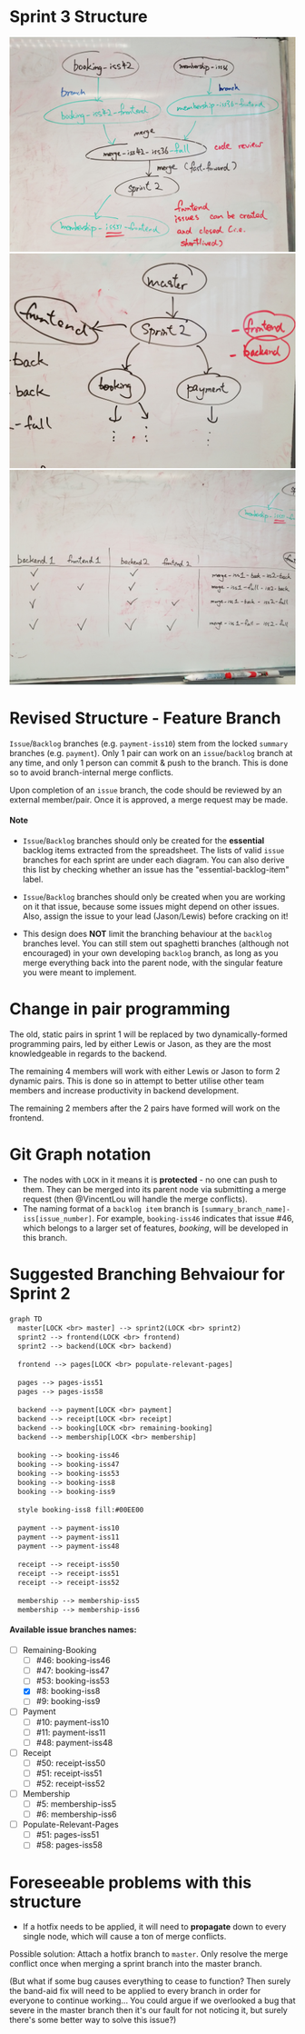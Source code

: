 # Sprint 3 Structure
![20200311_145124](uploads/5f1d55078a303c4a70698a52e183542c/20200311_145124.jpg)
![20200311_145129](uploads/ca2ff133343ff08c3958af19d5eb4b49/20200311_145129.jpg)
![20200311_145135](uploads/b929e8744145ca4b94151b2e5e92d63b/20200311_145135.jpg)

# Revised Structure - Feature Branch
`Issue`/`Backlog` branches (e.g. `payment-iss10`) stem from the locked `summary` branches (e.g. `payment`). Only 1 pair can work on an `issue`/`backlog` branch at any time, and only 1 person can commit & push to the branch. This is done so to avoid branch-internal merge conflicts.

Upon completion of an `issue` branch, the code should be reviewed by an external member/pair. Once it is approved, a merge request may be made.

#### Note
*  `Issue`/`Backlog` branches should only be created for the **essential** backlog items extracted from the spreadsheet. The lists of valid `issue` branches for each sprint are under each diagram. You can also derive this list by checking whether an issue has the "essential-backlog-item" label.

*  `Issue`/`Backlog` branches should only be created when you are working on it that issue, because some issues might depend on other issues. Also, assign the issue to your lead (Jason/Lewis) before cracking on it!

*  This design does **NOT** limit the branching behaviour at the `backlog` branches level. You can still stem out spaghetti branches (although not encouraged) in your own developing `backlog` branch, as long as you merge everything back into the parent node, with the singular feature you were meant to implement.


# Change in pair programming
The old, static pairs in sprint 1 will be replaced by two dynamically-formed programming pairs, led by either Lewis or Jason, as they are the most knowledgeable in regards to the backend. 

The remaining 4 members will work with either Lewis or Jason to form 2 dynamic pairs. This is done so in attempt to better utilise other team members and increase productivity in backend development.

The remaining 2 members after the 2 pairs have formed will work on the frontend.


# Git Graph notation
*  The nodes with `LOCK` in it means it is **protected** - no one can push to them. They can be merged into its parent node via submitting a merge request (then @VincentLou will handle the merge conflicts).
*  The naming format of a `backlog item` branch is `[summary_branch_name]-iss[issue_number]`. For example, `booking-iss46` indicates that issue #46, which belongs to a larger set of features, *booking*, will be developed in this branch.


# Suggested Branching Behvaiour for Sprint 2
```mermaid
graph TD
  master[LOCK <br> master] --> sprint2(LOCK <br> sprint2)
  sprint2 --> frontend(LOCK <br> frontend)
  sprint2 --> backend(LOCK <br> backend)

  frontend --> pages[LOCK <br> populate-relevant-pages]

  pages --> pages-iss51
  pages --> pages-iss58

  backend --> payment[LOCK <br> payment]
  backend --> receipt[LOCK <br> receipt]
  backend --> booking[LOCK <br> remaining-booking]
  backend --> membership[LOCK <br> membership]

  booking --> booking-iss46
  booking --> booking-iss47
  booking --> booking-iss53
  booking --> booking-iss8
  booking --> booking-iss9

  style booking-iss8 fill:#00EE00

  payment --> payment-iss10
  payment --> payment-iss11
  payment --> payment-iss48
  
  receipt --> receipt-iss50
  receipt --> receipt-iss51
  receipt --> receipt-iss52
  
  membership --> membership-iss5
  membership --> membership-iss6
```

#### Available issue branches names:
- [ ] Remaining-Booking
  - [ ] #46: booking-iss46
  - [ ] #47: booking-iss47
  - [ ] #53: booking-iss53
  - [x] #8: booking-iss8
  - [ ] #9: booking-iss9

- [ ] Payment
    - [ ] #10: payment-iss10
    - [ ] #11: payment-iss11
    - [ ] #48: payment-iss48

- [ ] Receipt
  - [ ] #50: receipt-iss50
  - [ ] #51: receipt-iss51
  - [ ] #52: receipt-iss52

- [ ] Membership
  - [ ] #5: membership-iss5
  - [ ] #6: membership-iss6

- [ ] Populate-Relevant-Pages
  - [ ] #51: pages-iss51
  - [ ] #58: pages-iss58

# Foreseeable problems with this structure
*  If a hotfix needs to be applied, it will need to **propagate** down to every single node, which will cause a ton of merge conflicts.

Possible solution: Attach a hotfix branch to `master`. Only resolve the merge conflict once when merging a sprint branch into the master branch.

(But what if some bug causes everything to cease to function? Then surely the band-aid fix will need to be applied to every branch in order for everyone to continue working... You could argue if we overlooked a bug that severe in the master branch then it's our fault for not noticing it, but surely there's some better way to solve this issue?)